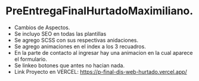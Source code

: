 # PreEntregaFinalHurtadoMaximiliano.
* Cambios de Aspectos.
* Se incluyo SEO en todas las plantillas
* Se agrego SCSS con sus respectivas anidaciones.
* Se agrego animaciones en el index a los 3 recuadros.
* En la parte de contacto al ingresar hay una animacion en la cual aparece el formulario.
* Se linkeo botones que antes no hacian nada.
* Link Proyecto en VERCEL: https://p-final-dis-web-hurtado.vercel.app/
